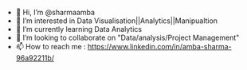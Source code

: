 - 👋 Hi, I’m @sharmaamba
- 👀 I’m interested in Data Visualisation||Analytics||Manipualtion
- 🌱 I’m currently learning Data Analytics
- 💞️ I’m looking to collaborate on "Data/analysis/Project Management"
- 📫 How to reach me : https://www.linkedin.com/in/amba-sharma-96a92211b/

<!---
sharmaamba/sharmaamba is a ✨ special ✨ repository because its `README.md` (this file) appears on your GitHub profile.
You can click the Preview link to take a look at your changes.
--->
